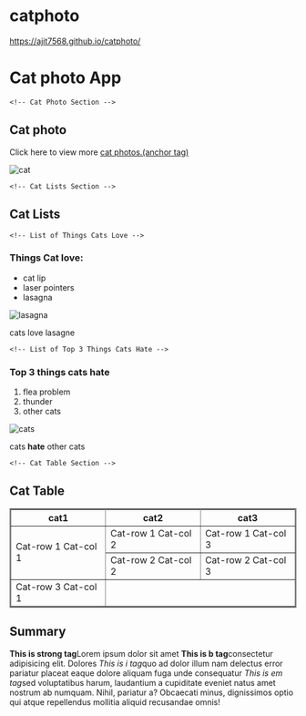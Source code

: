 # catphoto
<!-- hosted link -->
https://ajit7568.github.io/catphoto/
 <!DOCTYPE html>
<html lang="en">
<head>
    <meta charset="UTF-8">
    <meta name="viewport" content="width=device-width, initial-scale=1.0">
    <title>Cat photo app</title>
</head>
<body>
    <!-- App Title -->
    <h1>Cat photo App</h1>

    <!-- Cat Photo Section -->
  <h2>Cat photo</h2>
    <p>Click here to view more <a href=" www.cat photos.(anchor tag).com"> cat photos.(anchor tag)</a></p>
    <img src="https://cdn.freecodecamp.org/curriculum/cat-photo-app/relaxing-cat.jpg" alt="cat">

    <!-- Cat Lists Section -->
  <h2>Cat Lists</h2>

    <!-- List of Things Cats Love -->
  <h3>Things Cat love:</h3>
    <ul>
        <li>cat lip</li>
        <li>laser pointers</li>
        <li>lasagna</li>
    </ul>
    <img src="https://cdn.freecodecamp.org/curriculum/cat-photo-app/lasagna.jpg" alt="lasagna">
    <p>cats love lasagne</p>

    <!-- List of Top 3 Things Cats Hate -->
   <h3>Top 3 things cats hate</h3>
    <ol>
        <li>flea problem</li>
        <li>thunder</li>
        <li>other cats</li>
    </ol>
    <img src="https://cdn.freecodecamp.org/curriculum/cat-photo-app/cats.jpg" alt="cats">
    <p>cats <b>hate</b> other cats</p>

    <!-- Cat Table Section -->
  <table frame="box" rules="all" border="2" cellpadding="4" cellspacing="5">
        <h2>Cat Table</h2>
        <!-- Table Header (First Row) -->
        <tr>
            <th>cat1</th>
            <th>cat2</th>
            <th>cat3</th>
        </tr>
        <!-- Table Data Rows -->
        <tr>
            <td rowspan="2">Cat-row 1 Cat-col 1</td>
            <td>Cat-row 1 Cat-col 2</td>
            <td>Cat-row 1 Cat-col 3</td>
        </tr>
        <tr>
            <td>Cat-row 2 Cat-col 2</td>
            <td>Cat-row 2 Cat-col 3</td>
        </tr>
        <tr>
            <td>Cat-row 3 Cat-col 1</td>
            <td colspan="2"> <!-- Spanning two columns in this cell -->
                <!-- Summary Section -->
               
</td>
        </tr>
    </table>
    <h2>Summary</h2>
    <!-- Strong Tag -->
    <p><b>This is strong tag</b>Lorem ipsum dolor sit amet
        <!-- B Tag -->
        <b>This is b tag</b>consectetur adipisicing elit. Dolores
        <!-- I Tag -->
        <i>This is i tag</i>quo ad dolor illum nam delectus error pariatur placeat eaque dolore aliquam fuga unde consequatur
        <!-- Em Tag -->
        <i>This is em tag</i>sed voluptatibus harum, laudantium a cupiditate eveniet natus amet nostrum ab numquam. Nihil,
        pariatur a? Obcaecati minus, dignissimos optio qui atque repellendus mollitia aliquid recusandae omnis!</p>
</body>
</html>
<!--<title>Cat photo app</title>: The <title> element sets the title of the web page, which is displayed in the browser's title bar or tab.
<body>: The <body> tag represents the content of the HTML document visible in the browser.
<h1>Cat photo App</h1>: The <h1> element creates the main heading of the web page, displaying "Cat photo App."
<h2>Cat photo</h2>: The <h2> element creates a subheading for the "Cat photo" section.
<p>: The <p> element creates a paragraph of text.
<a>: The <a> element creates a hyperlink, allowing users to navigate to another web page or resource when clicked. It has an href attribute specifying the URL to link to.
<img>: The <img> tag is used to embed images in the web page. It has attributes like src (source URL of the image), alt (alternative text if the image cannot be displayed), width, and height (dimensions of the image).
<ul>: The <ul> element creates an unordered list, where each item is represented by an <li> (list item) element.
<ol>: The <ol> element creates an ordered list, where each item is represented by an <li> element.
<h3>: The <h3> element creates a subheading for the lists.
<b> and <i>: The <b> element is used to apply bold formatting to text, and the <i> element is used to apply italic formatting to text.
<table>: The <table> element creates a table to organize data.
<tr>: The <tr> element represents a table row, and it contains table cells (<td> or <th> elements) representing the data in the table.
<th>: The <th> element defines a header cell within the table. It is used to display column or row headers.
<td>: The <td> element represents a data cell within the table. It contains the actual content of the table cells.
rowspan and colspan: These attributes are used to span rows or columns in a table cell, combining multiple cells into a single cell.
<h2>Summary</h2>: The <h2> element creates a subheading for the "Summary" section. -->

